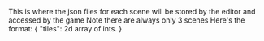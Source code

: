 This is where the json files for each scene will be stored by the editor and accessed by the game
Note there are always only 3 scenes
Here's the format:
{
    "tiles": 2d array of ints. 
}